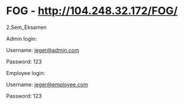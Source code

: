 # FOG - http://104.248.32.172/FOG/
2.Sem_Eksamen


Admin login:

Username: jeger@admin.com

Password: 123


Employee login:

Username: jeger@employee.com

Password: 123

